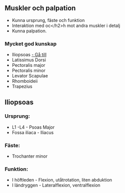 <h2>Muskler och palpation</h2>
<ul>
<li>Kunna ursprung, f&auml;ste och funktion</li>
<li>Interaktion med oc&lt;/h2&gt;h mot andra muskler i detalj</li>
<li>Kunna palpation.</li>
</ul>
<h3>Mycket god kunskap</h3>
<ul>
<li>Iliopsoas <a href="iliopsoas-funktioner"> - G&aring; till </a></li>
<li>Latissimus Dorsi</li>
<li>Pectoralis major</li>
<li>Pectoralis minor</li>
<li>Levator Scapulae</li>
<li>Rhomboideii</li>
<li>Trapezius</li>
</ul>
<h2 id="iliopsoas-funktioner">Iliopsoas</h2>
<h3>Ursprung:</h3>
<ul>
<li>L1 -L4 - Psoas Major</li>
<li>Fossa iliaca - Iliacus</li>
</ul>
<h3>F&auml;ste:</h3>
<ul>
<li>Trochanter minor</li>
</ul>
<h3>Funktion:</h3>
<ul>
<li>I h&ouml;ftleden - Flexion, ut&aring;trotation, liten abduktion</li>
<li>I l&auml;ndryggen - Lateralflexion, ventralflexion</li>
</ul>



